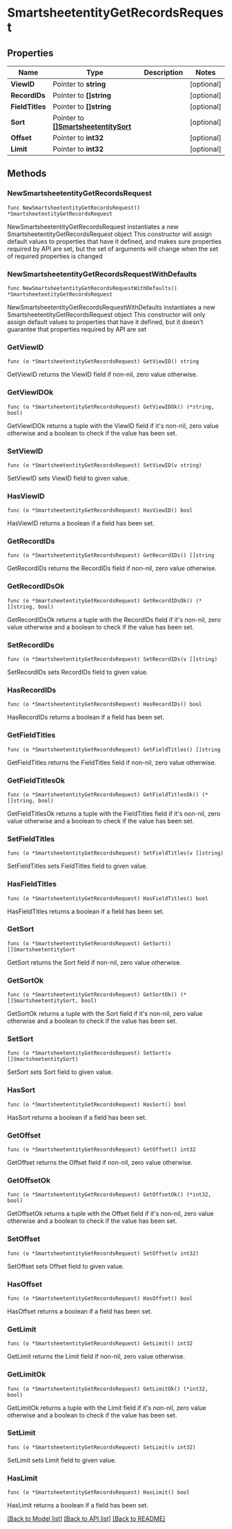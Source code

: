 # SmartsheetentityGetRecordsRequest

## Properties

Name | Type | Description | Notes
------------ | ------------- | ------------- | -------------
**ViewID** | Pointer to **string** |  | [optional] 
**RecordIDs** | Pointer to **[]string** |  | [optional] 
**FieldTitles** | Pointer to **[]string** |  | [optional] 
**Sort** | Pointer to [**[]SmartsheetentitySort**](SmartsheetentitySort.md) |  | [optional] 
**Offset** | Pointer to **int32** |  | [optional] 
**Limit** | Pointer to **int32** |  | [optional] 

## Methods

### NewSmartsheetentityGetRecordsRequest

`func NewSmartsheetentityGetRecordsRequest() *SmartsheetentityGetRecordsRequest`

NewSmartsheetentityGetRecordsRequest instantiates a new SmartsheetentityGetRecordsRequest object
This constructor will assign default values to properties that have it defined,
and makes sure properties required by API are set, but the set of arguments
will change when the set of required properties is changed

### NewSmartsheetentityGetRecordsRequestWithDefaults

`func NewSmartsheetentityGetRecordsRequestWithDefaults() *SmartsheetentityGetRecordsRequest`

NewSmartsheetentityGetRecordsRequestWithDefaults instantiates a new SmartsheetentityGetRecordsRequest object
This constructor will only assign default values to properties that have it defined,
but it doesn't guarantee that properties required by API are set

### GetViewID

`func (o *SmartsheetentityGetRecordsRequest) GetViewID() string`

GetViewID returns the ViewID field if non-nil, zero value otherwise.

### GetViewIDOk

`func (o *SmartsheetentityGetRecordsRequest) GetViewIDOk() (*string, bool)`

GetViewIDOk returns a tuple with the ViewID field if it's non-nil, zero value otherwise
and a boolean to check if the value has been set.

### SetViewID

`func (o *SmartsheetentityGetRecordsRequest) SetViewID(v string)`

SetViewID sets ViewID field to given value.

### HasViewID

`func (o *SmartsheetentityGetRecordsRequest) HasViewID() bool`

HasViewID returns a boolean if a field has been set.

### GetRecordIDs

`func (o *SmartsheetentityGetRecordsRequest) GetRecordIDs() []string`

GetRecordIDs returns the RecordIDs field if non-nil, zero value otherwise.

### GetRecordIDsOk

`func (o *SmartsheetentityGetRecordsRequest) GetRecordIDsOk() (*[]string, bool)`

GetRecordIDsOk returns a tuple with the RecordIDs field if it's non-nil, zero value otherwise
and a boolean to check if the value has been set.

### SetRecordIDs

`func (o *SmartsheetentityGetRecordsRequest) SetRecordIDs(v []string)`

SetRecordIDs sets RecordIDs field to given value.

### HasRecordIDs

`func (o *SmartsheetentityGetRecordsRequest) HasRecordIDs() bool`

HasRecordIDs returns a boolean if a field has been set.

### GetFieldTitles

`func (o *SmartsheetentityGetRecordsRequest) GetFieldTitles() []string`

GetFieldTitles returns the FieldTitles field if non-nil, zero value otherwise.

### GetFieldTitlesOk

`func (o *SmartsheetentityGetRecordsRequest) GetFieldTitlesOk() (*[]string, bool)`

GetFieldTitlesOk returns a tuple with the FieldTitles field if it's non-nil, zero value otherwise
and a boolean to check if the value has been set.

### SetFieldTitles

`func (o *SmartsheetentityGetRecordsRequest) SetFieldTitles(v []string)`

SetFieldTitles sets FieldTitles field to given value.

### HasFieldTitles

`func (o *SmartsheetentityGetRecordsRequest) HasFieldTitles() bool`

HasFieldTitles returns a boolean if a field has been set.

### GetSort

`func (o *SmartsheetentityGetRecordsRequest) GetSort() []SmartsheetentitySort`

GetSort returns the Sort field if non-nil, zero value otherwise.

### GetSortOk

`func (o *SmartsheetentityGetRecordsRequest) GetSortOk() (*[]SmartsheetentitySort, bool)`

GetSortOk returns a tuple with the Sort field if it's non-nil, zero value otherwise
and a boolean to check if the value has been set.

### SetSort

`func (o *SmartsheetentityGetRecordsRequest) SetSort(v []SmartsheetentitySort)`

SetSort sets Sort field to given value.

### HasSort

`func (o *SmartsheetentityGetRecordsRequest) HasSort() bool`

HasSort returns a boolean if a field has been set.

### GetOffset

`func (o *SmartsheetentityGetRecordsRequest) GetOffset() int32`

GetOffset returns the Offset field if non-nil, zero value otherwise.

### GetOffsetOk

`func (o *SmartsheetentityGetRecordsRequest) GetOffsetOk() (*int32, bool)`

GetOffsetOk returns a tuple with the Offset field if it's non-nil, zero value otherwise
and a boolean to check if the value has been set.

### SetOffset

`func (o *SmartsheetentityGetRecordsRequest) SetOffset(v int32)`

SetOffset sets Offset field to given value.

### HasOffset

`func (o *SmartsheetentityGetRecordsRequest) HasOffset() bool`

HasOffset returns a boolean if a field has been set.

### GetLimit

`func (o *SmartsheetentityGetRecordsRequest) GetLimit() int32`

GetLimit returns the Limit field if non-nil, zero value otherwise.

### GetLimitOk

`func (o *SmartsheetentityGetRecordsRequest) GetLimitOk() (*int32, bool)`

GetLimitOk returns a tuple with the Limit field if it's non-nil, zero value otherwise
and a boolean to check if the value has been set.

### SetLimit

`func (o *SmartsheetentityGetRecordsRequest) SetLimit(v int32)`

SetLimit sets Limit field to given value.

### HasLimit

`func (o *SmartsheetentityGetRecordsRequest) HasLimit() bool`

HasLimit returns a boolean if a field has been set.


[[Back to Model list]](../README.md#documentation-for-models) [[Back to API list]](../README.md#documentation-for-api-endpoints) [[Back to README]](../README.md)


